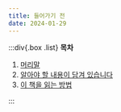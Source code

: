 ```yaml
---
title: 들어가기 전
date: 2024-01-29
---
```


:::div{.box .list}
**목차**

1. [머리말](/github/chapter00/hello)
2. [알아야 할 내용이 담겨 있습니다](/github/chapter00/content)
3. [이 책을 읽는 방법](/github/chapter00/how-to-read)

:::